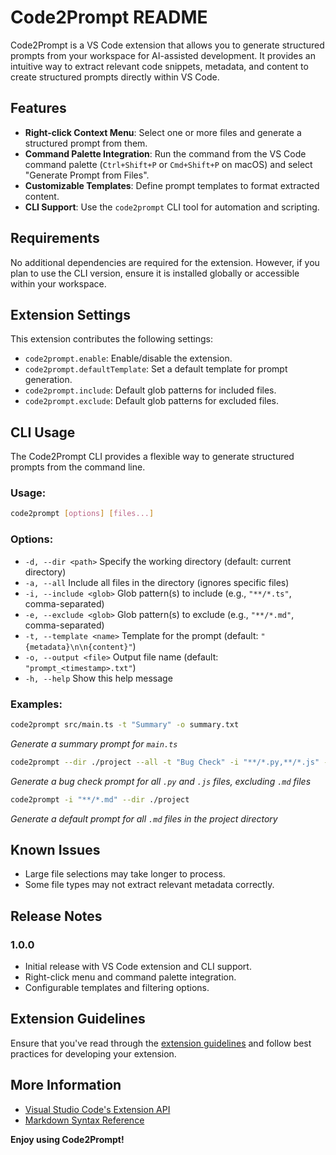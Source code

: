 # Code2Prompt README

Code2Prompt is a VS Code extension that allows you to generate structured prompts from your workspace for AI-assisted development. It provides an intuitive way to extract relevant code snippets, metadata, and content to create structured prompts directly within VS Code.

## Features

- **Right-click Context Menu**: Select one or more files and generate a structured prompt from them.
- **Command Palette Integration**: Run the command from the VS Code command palette (`Ctrl+Shift+P` or `Cmd+Shift+P` on macOS) and select "Generate Prompt from Files".
- **Customizable Templates**: Define prompt templates to format extracted content.
- **CLI Support**: Use the `code2prompt` CLI tool for automation and scripting.

## Requirements

No additional dependencies are required for the extension. However, if you plan to use the CLI version, ensure it is installed globally or accessible within your workspace.

## Extension Settings

This extension contributes the following settings:

- `code2prompt.enable`: Enable/disable the extension.
- `code2prompt.defaultTemplate`: Set a default template for prompt generation.
- `code2prompt.include`: Default glob patterns for included files.
- `code2prompt.exclude`: Default glob patterns for excluded files.

## CLI Usage

The Code2Prompt CLI provides a flexible way to generate structured prompts from the command line.

### **Usage:**
```sh
code2prompt [options] [files...]
```

### **Options:**
- `-d, --dir <path>`      Specify the working directory (default: current directory)
- `-a, --all`             Include all files in the directory (ignores specific files)
- `-i, --include <glob>`  Glob pattern(s) to include (e.g., `"**/*.ts"`, comma-separated)
- `-e, --exclude <glob>`  Glob pattern(s) to exclude (e.g., `"**/*.md"`, comma-separated)
- `-t, --template <name>` Template for the prompt (default: `"{metadata}\n\n{content}"`)
- `-o, --output <file>`   Output file name (default: `"prompt_<timestamp>.txt"`)
- `-h, --help`            Show this help message

### **Examples:**
```sh
code2prompt src/main.ts -t "Summary" -o summary.txt
```
_Generate a summary prompt for `main.ts`_

```sh
code2prompt --dir ./project --all -t "Bug Check" -i "**/*.py,**/*.js" -e "**/*.md"
```
_Generate a bug check prompt for all `.py` and `.js` files, excluding `.md` files_

```sh
code2prompt -i "**/*.md" --dir ./project
```
_Generate a default prompt for all `.md` files in the project directory_

## Known Issues

- Large file selections may take longer to process.
- Some file types may not extract relevant metadata correctly.

## Release Notes

### 1.0.0
- Initial release with VS Code extension and CLI support.
- Right-click menu and command palette integration.
- Configurable templates and filtering options.

## Extension Guidelines

Ensure that you've read through the [extension guidelines](https://code.visualstudio.com/api/references/extension-guidelines) and follow best practices for developing your extension.

## More Information

- [Visual Studio Code's Extension API](https://code.visualstudio.com/api)
- [Markdown Syntax Reference](https://help.github.com/articles/markdown-basics/)

**Enjoy using Code2Prompt!**


